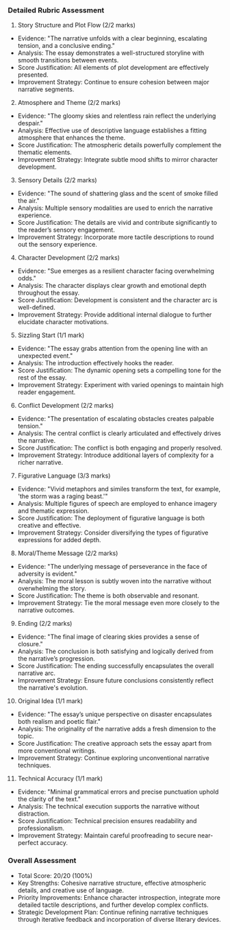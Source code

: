 ### Detailed Rubric Assessment

1. Story Structure and Plot Flow (2/2 marks)

- Evidence: "The narrative unfolds with a clear beginning, escalating tension, and a conclusive ending."
- Analysis: The essay demonstrates a well-structured storyline with smooth transitions between events.
- Score Justification: All elements of plot development are effectively presented.
- Improvement Strategy: Continue to ensure cohesion between major narrative segments.

2. Atmosphere and Theme (2/2 marks)

- Evidence: "The gloomy skies and relentless rain reflect the underlying despair."
- Analysis: Effective use of descriptive language establishes a fitting atmosphere that enhances the theme.
- Score Justification: The atmospheric details powerfully complement the thematic elements.
- Improvement Strategy: Integrate subtle mood shifts to mirror character development.

3. Sensory Details (2/2 marks)

- Evidence: "The sound of shattering glass and the scent of smoke filled the air."
- Analysis: Multiple sensory modalities are used to enrich the narrative experience.
- Score Justification: The details are vivid and contribute significantly to the reader’s sensory engagement.
- Improvement Strategy: Incorporate more tactile descriptions to round out the sensory experience.

4. Character Development (2/2 marks)

- Evidence: "Sue emerges as a resilient character facing overwhelming odds."
- Analysis: The character displays clear growth and emotional depth throughout the essay.
- Score Justification: Development is consistent and the character arc is well-defined.
- Improvement Strategy: Provide additional internal dialogue to further elucidate character motivations.

5. Sizzling Start (1/1 mark)

- Evidence: "The essay grabs attention from the opening line with an unexpected event."
- Analysis: The introduction effectively hooks the reader.
- Score Justification: The dynamic opening sets a compelling tone for the rest of the essay.
- Improvement Strategy: Experiment with varied openings to maintain high reader engagement.

6. Conflict Development (2/2 marks)

- Evidence: "The presentation of escalating obstacles creates palpable tension."
- Analysis: The central conflict is clearly articulated and effectively drives the narrative.
- Score Justification: The conflict is both engaging and properly resolved.
- Improvement Strategy: Introduce additional layers of complexity for a richer narrative.

7. Figurative Language (3/3 marks)

- Evidence: "Vivid metaphors and similes transform the text, for example, 'the storm was a raging beast.'"
- Analysis: Multiple figures of speech are employed to enhance imagery and thematic expression.
- Score Justification: The deployment of figurative language is both creative and effective.
- Improvement Strategy: Consider diversifying the types of figurative expressions for added depth.

8. Moral/Theme Message (2/2 marks)

- Evidence: "The underlying message of perseverance in the face of adversity is evident."
- Analysis: The moral lesson is subtly woven into the narrative without overwhelming the story.
- Score Justification: The theme is both observable and resonant.
- Improvement Strategy: Tie the moral message even more closely to the narrative outcomes.

9. Ending (2/2 marks)

- Evidence: "The final image of clearing skies provides a sense of closure."
- Analysis: The conclusion is both satisfying and logically derived from the narrative’s progression.
- Score Justification: The ending successfully encapsulates the overall narrative arc.
- Improvement Strategy: Ensure future conclusions consistently reflect the narrative's evolution.

10. Original Idea (1/1 mark)

- Evidence: "The essay’s unique perspective on disaster encapsulates both realism and poetic flair."
- Analysis: The originality of the narrative adds a fresh dimension to the topic.
- Score Justification: The creative approach sets the essay apart from more conventional writings.
- Improvement Strategy: Continue exploring unconventional narrative techniques.

11. Technical Accuracy (1/1 mark)

- Evidence: "Minimal grammatical errors and precise punctuation uphold the clarity of the text."
- Analysis: The technical execution supports the narrative without distraction.
- Score Justification: Technical precision ensures readability and professionalism.
- Improvement Strategy: Maintain careful proofreading to secure near-perfect accuracy.

### Overall Assessment

- Total Score: 20/20 (100%)
- Key Strengths: Cohesive narrative structure, effective atmospheric details, and creative use of language.
- Priority Improvements: Enhance character introspection, integrate more detailed tactile descriptions, and further develop complex conflicts.
- Strategic Development Plan: Continue refining narrative techniques through iterative feedback and incorporation of diverse literary devices.
